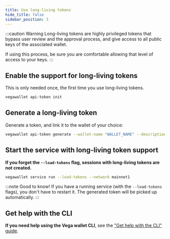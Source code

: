 ```yaml
---
title: Use long-living tokens
hide_title: false
sidebar_position: 3
---
```


:::caution Warning
Long-living tokens are highly privileged tokens that bypass user review and the approval process, and give access to all public keys of the associated wallet.

If using this process, be sure you are comfortable allowing that level of access to your keys.
:::

## Enable the support for long-living tokens
This is only needed once, the first time you use long-living tokens.

```bash
vegawallet api-token init
```

## Generate a long-living token
Generate a token, and link it to the wallet of your choice:

```bash
vegawallet api-token generate --wallet-name "WALLET_NAME" --description "for my trading bot"
```

## Start the service with long-living token support
**If you forget the `--load-tokens` flag, sessions with long-living tokens are not created.**

```bash
vegawallet service run --load-tokens --network mainnet1
```

:::note Good to know!
If you have a running service (with the `--load-tokens` flags), you don't have to restart it. The generated token will be picked up automatically.
:::

## Get help with the CLI
**If you need help using the Vega wallet CLI**, see the ["Get help with the CLI" guide](../../../tools/vega-wallet/cli-wallet/latest/guides/get-help.md).
